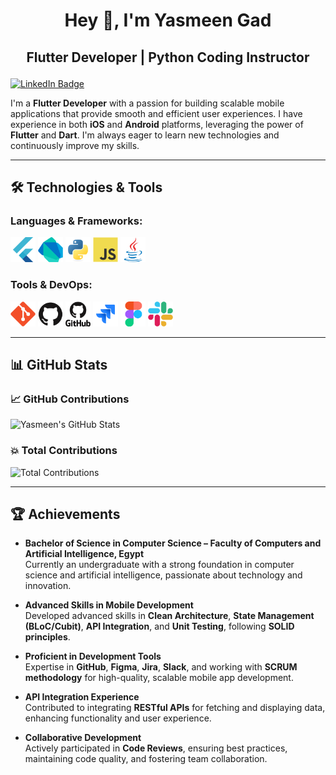 # <p align="center">Hey 👋, I'm Yasmeen Gad</p>

## <p align="center">Flutter Developer | Python Coding Instructor</p>

[![LinkedIn Badge](https://img.shields.io/badge/LinkedIn-Yasmeen%20Gad-blue?style=flat&logo=linkedin&logoColor=white)](https://www.linkedin.com/in/yasmeen-gad/)

I'm a **Flutter Developer** with a passion for building scalable mobile applications that provide smooth and efficient user experiences. I have experience in both **iOS** and **Android** platforms, leveraging the power of **Flutter** and **Dart**. I'm always eager to learn new technologies and continuously improve my skills.

---

## 🛠️ Technologies & Tools

### Languages & Frameworks:
<p align="start">
  <img src="https://raw.githubusercontent.com/devicons/devicon/master/icons/flutter/flutter-original.svg" alt="Flutter" width="40" height="40" />
  <img src="https://raw.githubusercontent.com/devicons/devicon/master/icons/dart/dart-original.svg" alt="Dart" width="40" height="40" />
  <img src="https://raw.githubusercontent.com/devicons/devicon/master/icons/python/python-original.svg" alt="Python" width="40" height="40" />
  <img src="https://raw.githubusercontent.com/devicons/devicon/master/icons/javascript/javascript-original.svg" alt="JavaScript" width="40" height="40" />
  <img src="https://raw.githubusercontent.com/devicons/devicon/master/icons/java/java-original.svg" alt="Java" width="40" height="40" />
</p>

### Tools & DevOps:
<p align="start">
  <img src="https://raw.githubusercontent.com/devicons/devicon/master/icons/git/git-original.svg" alt="Git" width="40" height="40" />
  <img src="https://raw.githubusercontent.com/devicons/devicon/master/icons/github/github-original.svg" alt="GitHub" width="40" height="40" />
  <img src="https://raw.githubusercontent.com/devicons/devicon/master/icons/github/github-original-wordmark.svg" alt="GitHub Actions" width="40" height="40" />
  <img src="https://raw.githubusercontent.com/devicons/devicon/master/icons/jira/jira-original.svg" alt="Jira" width="40" height="40" />
  <img src="https://raw.githubusercontent.com/devicons/devicon/master/icons/figma/figma-original.svg" alt="Figma" width="40" height="40" />
  <img src="https://raw.githubusercontent.com/devicons/devicon/master/icons/slack/slack-original.svg" alt="Slack" width="40" height="40" />
</p>

---

## 📊 GitHub Stats

### 📈 GitHub Contributions
![Yasmeen's GitHub Stats](https://github-readme-stats.vercel.app/api?username=YasmeenGad&show_icons=true&count_private=true&theme=radical)

### 💥 Total Contributions
![Total Contributions](https://github-readme-streak-stats.herokuapp.com/?user=YasmeenGad&theme=radical)

---

## 🏆 Achievements

- **Bachelor of Science in Computer Science – Faculty of Computers and Artificial Intelligence, Egypt**  
  Currently an undergraduate with a strong foundation in computer science and artificial intelligence, passionate about technology and innovation.

- **Advanced Skills in Mobile Development**  
  Developed advanced skills in **Clean Architecture**, **State Management (BLoC/Cubit)**, **API Integration**, and **Unit Testing**, following **SOLID principles**.

- **Proficient in Development Tools**  
  Expertise in **GitHub**, **Figma**, **Jira**, **Slack**, and working with **SCRUM methodology** for high-quality, scalable mobile app development.

- **API Integration Experience**  
  Contributed to integrating **RESTful APIs** for fetching and displaying data, enhancing functionality and user experience.

- **Collaborative Development**  
  Actively participated in **Code Reviews**, ensuring best practices, maintaining code quality, and fostering team collaboration.

